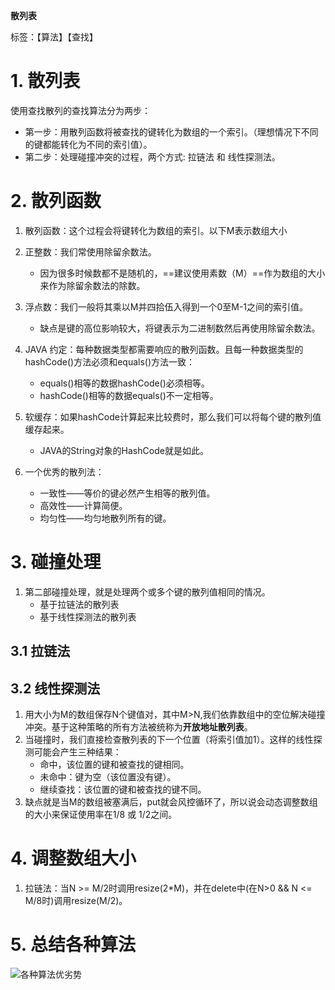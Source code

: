 **散列表**

标签：【算法】【查找】



# 1. 散列表

使用查找散列的查找算法分为两步：

- 第一步：用散列函数将被查找的键转化为数组的一个索引。（理想情况下不同的键都能转化为不同的索引值）。
- 第二步：处理碰撞冲突的过程，两个方式: 拉链法 和 线性探测法。



# 2. 散列函数

1. 散列函数：这个过程会将键转化为数组的索引。以下M表示数组大小
2. 正整数：我们常使用除留余数法。
   - 因为很多时候数都不是随机的，==建议使用素数（M）==作为数组的大小来作为除留余数法的除数。

3. 浮点数：我们一般将其乘以M并四拾伍入得到一个0至M-1之间的索引值。
   - 缺点是键的高位影响较大，将键表示为二进制数然后再使用除留余数法。
4. JAVA 约定：每种数据类型都需要响应的散列函数。且每一种数据类型的hashCode()方法必须和equals()方法一致：
   - equals()相等的数据hashCode()必须相等。
   - hashCode()相等的数据equals()不一定相等。
5. 软缓存：如果hashCode计算起来比较费时，那么我们可以将每个键的散列值缓存起来。
   - JAVA的String对象的HashCode就是如此。
6. 一个优秀的散列法：
   - 一致性——等价的键必然产生相等的散列值。
   - 高效性——计算简便。
   - 均匀性——均匀地散列所有的键。

# 3. 碰撞处理

1. 第二部碰撞处理，就是处理两个或多个键的散列值相同的情况。
   - 基于拉链法的散列表
   - 基于线性探测法的散列表



## 3.1 拉链法



## 3.2 线性探测法

1. 用大小为M的数组保存N个键值对，其中M>N,我们依靠数组中的空位解决碰撞冲突。基于这种策略的所有方法被统称为**开放地址散列表**。
2. 当碰撞时，我们直接检查散列表的下一个位置（将索引值加1）。这样的线性探测可能会产生三种结果：
   - 命中，该位置的键和被查找的键相同。
   - 未命中：键为空（该位置没有键）。
   - 继续查找：该位置的键和被查找的键不同。
3. 缺点就是当M的数组被塞满后，put就会风控循环了，所以说会动态调整数组的大小来保证使用率在1/8 或 1/2之间。





# 4. 调整数组大小

1. 拉链法：当N >= M/2时调用resize(2*M)，并在delete中(在N>0 && N <= M/8时)调用resize(M/2)。





# 5. 总结各种算法

![各种算法优劣势](http://rtt-picture.oss-cn-hangzhou.aliyuncs.com/2019-02-02-140920.png)



